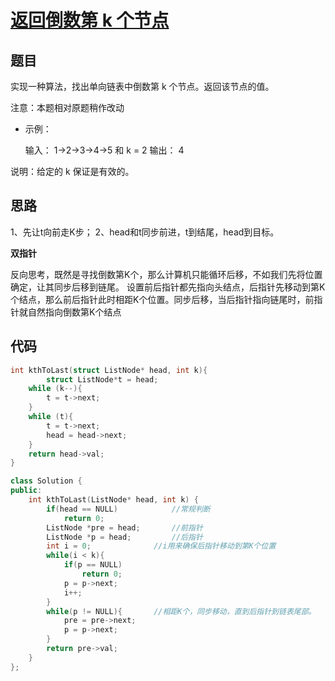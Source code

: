# [返回倒数第 k 个节点](https://leetcode-cn.com/problems/kth-node-from-end-of-list-lcci/)

## 题目

实现一种算法，找出单向链表中倒数第 k 个节点。返回该节点的值。

注意：本题相对原题稍作改动

- 示例：

  输入： 1->2->3->4->5 和 k = 2
  输出： 4

说明：给定的 k 保证是有效的。

## 思路

1、先让t向前走K步；
2、head和t同步前进，t到结尾，head到目标。

**双指针**

反向思考，既然是寻找倒数第K个，那么计算机只能循环后移，不如我们先将位置确定，让其同步后移到链尾。
设置前后指针都先指向头结点，后指针先移动到第K个结点，那么前后指针此时相距K个位置。同步后移，当后指针指向链尾时，前指针就自然指向倒数第K个结点

## 代码

```C
int kthToLast(struct ListNode* head, int k){
    	struct ListNode*t = head;
	while (k--){
		t = t->next;
	}
	while (t){
		t = t->next;
		head = head->next;
	}
	return head->val;
}
```



```C++
class Solution {
public:
    int kthToLast(ListNode* head, int k) {
        if(head == NULL)            //常规判断
            return 0;
        ListNode *pre = head;       //前指针
        ListNode *p = head;         //后指针    
        int i = 0;              //i用来确保后指针移动到第K个位置
        while(i < k){
            if(p == NULL)       
                return 0;
            p = p->next;
            i++;
        }
        while(p != NULL){       //相距K个，同步移动，直到后指针到链表尾部。
            pre = pre->next;
            p = p->next;
        }
        return pre->val;
    }
};
```

